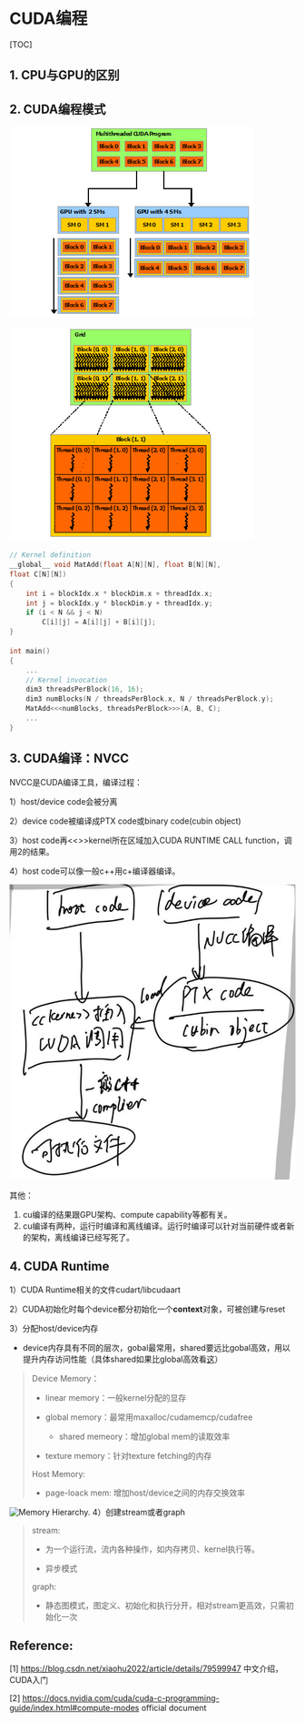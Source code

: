 # CUDA编程

[TOC]

## 1. CPU与GPU的区别

## 2. CUDA编程模式

![](https://raw.githubusercontent.com/mightycatty/image_bed/master/images20200216130515.png)

![](https://raw.githubusercontent.com/mightycatty/image_bed/master/images20200216130525.png)

```c++
// Kernel definition
__global__ void MatAdd(float A[N][N], float B[N][N],
float C[N][N])
{
    int i = blockIdx.x * blockDim.x + threadIdx.x;
    int j = blockIdx.y * blockDim.y + threadIdx.y;
    if (i < N && j < N)
        C[i][j] = A[i][j] + B[i][j];
}

int main()
{
    ...
    // Kernel invocation
    dim3 threadsPerBlock(16, 16);
    dim3 numBlocks(N / threadsPerBlock.x, N / threadsPerBlock.y);
    MatAdd<<<numBlocks, threadsPerBlock>>>(A, B, C);
    ...
}
```

## 3. CUDA编译：NVCC

NVCC是CUDA编译工具，编译过程：

1）host/device code会被分离

2）device code被编译成PTX code或binary code(cubin object)

3）host code再<<>>kernel所在区域加入CUDA RUNTIME CALL function，调用2的结果。

4）host code可以像一般c++用c+编译器编译。

![](https://raw.githubusercontent.com/mightycatty/image_bed/master/images20200216161205.png)

其他：

1. cu编译的结果跟GPU架构、compute capability等都有关。
2. cu编译有两种，运行时编译和离线编译。运行时编译可以针对当前硬件或者新的架构，离线编译已经写死了。

## 4. CUDA Runtime

1）CUDA Runtime相关的文件cudart/libcudaart

2）CUDA初始化时每个device都分初始化一个**context**对象，可被创建与reset

3）分配host/device内存

- device内存具有不同的层次，gobal最常用，shared要远比gobal高效，用以提升内存访问性能（具体shared如果比global高效看[这](https://docs.nvidia.com/cuda/cuda-c-programming-guide/index.html#shared-memory)）
> Device Memory：
>
> - linear memory：一般kernel分配的显存
> - global memory：最常用maxalloc/cudamemcp/cudafree
>   - shared memeory：增加global mem的读取效率
>
> - texture memory：针对texture fetching的内存
>
> Host Memory:
>
> - page-loack mem: 增加host/device之间的内存交换效率    

![Memory Hierarchy.](https://docs.nvidia.com/cuda/cuda-c-programming-guide/graphics/memory-hierarchy.png)
 4）创建stream或者graph

 >stream:
 > - 为一个运行流，流内各种操作，如内存拷贝、kernel执行等。
 >
 > - 异步模式
 >
 >graph:
 >
 > - 静态图模式，图定义、初始化和执行分开，相对stream更高效，只需初始化一次

## Reference:

[1] https://blog.csdn.net/xiaohu2022/article/details/79599947 中文介绍，CUDA入门

[2] https://docs.nvidia.com/cuda/cuda-c-programming-guide/index.html#compute-modes official document